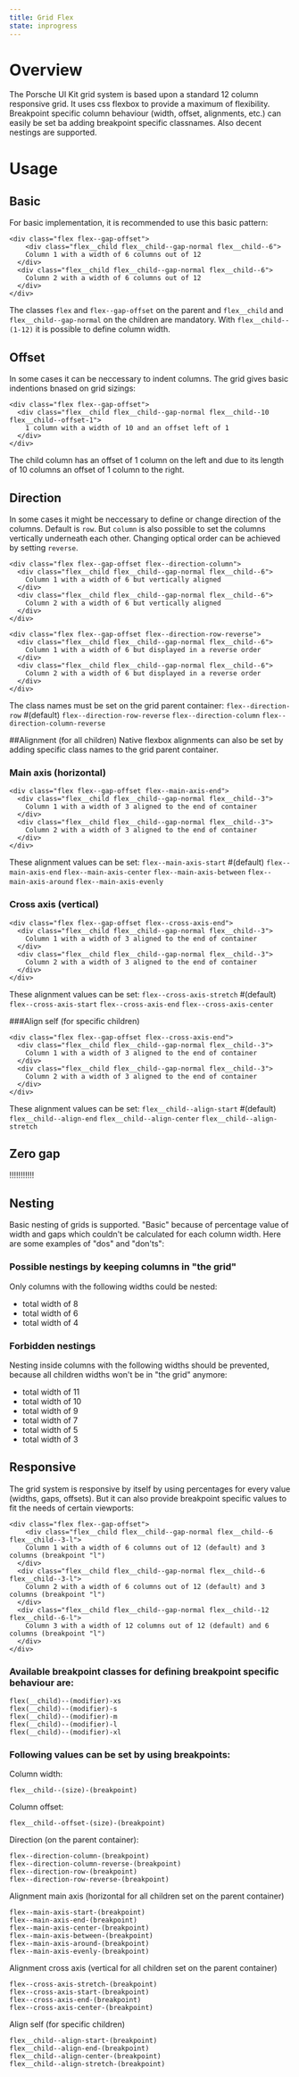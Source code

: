 ```yaml
---
title: Grid Flex
state: inprogress
---
```


# Overview
The Porsche UI Kit grid system is based upon a standard 12 column responsive grid. It uses css flexbox to 
provide a maximum of flexibility. Breakpoint specific column behaviour (width, offset, alignments, etc.) can easily be set ba adding breakpoint specific classnames. Also decent nestings are supported.

# Usage

## Basic
For basic implementation, it is recommended to use this basic pattern:

```
<div class="flex flex--gap-offset">
	<div class="flex__child flex__child--gap-normal flex__child--6">
    Column 1 with a width of 6 columns out of 12
  </div>
  <div class="flex__child flex__child--gap-normal flex__child--6">
    Column 2 with a width of 6 columns out of 12
  </div>
</div>
```

The classes `flex` and `flex--gap-offset` on the parent and `flex__child` and `flex__child--gap-normal` on the children are mandatory. With `flex__child--(1-12)` it is possible to define column width.


## Offset
In some cases it can be neccessary to indent columns. The grid gives basic indentions bnased on grid sizings:

```
<div class="flex flex--gap-offset">
  <div class="flex__child flex__child--gap-normal flex__child--10 flex__child--offset-1">
    1 column with a width of 10 and an offset left of 1
  </div>
</div>
```
The child column has an offset of 1 column on the left and due to its length of 10 columns an offset of 1 column to the right.


## Direction
In some cases it might be neccessary to define or change direction of the columns. Default is `row`. But `column` is also possible to set the columns vertically underneath each other. Changing optical order can be achieved by setting `reverse`.

```
<div class="flex flex--gap-offset flex--direction-column">
  <div class="flex__child flex__child--gap-normal flex__child--6">
    Column 1 with a width of 6 but vertically aligned
  </div>
  <div class="flex__child flex__child--gap-normal flex__child--6">
    Column 2 with a width of 6 but vertically aligned
  </div>
</div>
```

```
<div class="flex flex--gap-offset flex--direction-row-reverse">
  <div class="flex__child flex__child--gap-normal flex__child--6">
    Column 1 with a width of 6 but displayed in a reverse order
  </div>
  <div class="flex__child flex__child--gap-normal flex__child--6">
    Column 2 with a width of 6 but displayed in a reverse order
  </div>
</div>
```

The class names must be set on the grid parent container:
`flex--direction-row` #(default)
`flex--direction-row-reverse`
`flex--direction-column`
`flex--direction-column-reverse`


##Alignment (for all children)
Native flexbox alignments can also be set by adding specific class names to the grid parent container.

### Main axis (horizontal)

```
<div class="flex flex--gap-offset flex--main-axis-end">
  <div class="flex__child flex__child--gap-normal flex__child--3">
    Column 1 with a width of 3 aligned to the end of container
  </div>
  <div class="flex__child flex__child--gap-normal flex__child--3">
    Column 2 with a width of 3 aligned to the end of container
  </div>
</div>
```

These alignment values can be set:
`flex--main-axis-start` #(default)
`flex--main-axis-end`
`flex--main-axis-center`
`flex--main-axis-between`
`flex--main-axis-around`
`flex--main-axis-evenly`

### Cross axis (vertical)

```
<div class="flex flex--gap-offset flex--cross-axis-end">
  <div class="flex__child flex__child--gap-normal flex__child--3">
    Column 1 with a width of 3 aligned to the end of container
  </div>
  <div class="flex__child flex__child--gap-normal flex__child--3">
    Column 2 with a width of 3 aligned to the end of container
  </div>
</div>
```

These alignment values can be set:
`flex--cross-axis-stretch` #(default)
`flex--cross-axis-start`
`flex--cross-axis-end`
`flex--cross-axis-center`


###Align self (for specific children)

```
<div class="flex flex--gap-offset flex--cross-axis-end">
  <div class="flex__child flex__child--gap-normal flex__child--3">
    Column 1 with a width of 3 aligned to the end of container
  </div>
  <div class="flex__child flex__child--gap-normal flex__child--3">
    Column 2 with a width of 3 aligned to the end of container
  </div>
</div>
```

These alignment values can be set:
`flex__child--align-start` #(default)
`flex__child--align-end`
`flex__child--align-center`
`flex__child--align-stretch`


## Zero gap
!!!!!!!!!!!


## Nesting
Basic nesting of grids is supported. "Basic" because of percentage value of width and gaps which couldn't be calculated for each column width. Here are some examples of "dos" and "don'ts":

### Possible nestings by keeping columns in "the grid"
Only columns with the following widths could be nested:
- total width of 8
- total width of 6
- total width of 4

### Forbidden nestings
Nesting inside columns with the following widths should be prevented, because all children widths won't be in "the grid" anymore:
- total width of 11
- total width of 10
- total width of 9
- total width of 7
- total width of 5
- total width of 3


## Responsive
The grid system is responsive by itself by using percentages for every value (widths, gaps, offsets). But it can also provide breakpoint specific values to fit the needs of certain viewports:

```
<div class="flex flex--gap-offset">
	<div class="flex__child flex__child--gap-normal flex__child--6 flex__child--3-l">
    Column 1 with a width of 6 columns out of 12 (default) and 3 columns (breakpoint "l")
  </div>
  <div class="flex__child flex__child--gap-normal flex__child--6 flex__child--3-l">
    Column 2 with a width of 6 columns out of 12 (default) and 3 columns (breakpoint "l")
  </div>
  <div class="flex__child flex__child--gap-normal flex__child--12 flex__child--6-l">
    Column 3 with a width of 12 columns out of 12 (default) and 6 columns (breakpoint "l")
  </div>
</div>
```

### Available breakpoint classes for defining breakpoint specific behaviour are:

```
flex(__child)--(modifier)-xs
flex(__child)--(modifier)-s
flex(__child)--(modifier)-m
flex(__child)--(modifier)-l
flex(__child)--(modifier)-xl
``` 

### Following values can be set by using breakpoints:

Column width:
```
flex__child--(size)-(breakpoint)
``` 

Column offset:
```
flex__child--offset-(size)-(breakpoint)
``` 

Direction (on the parent container):
```
flex--direction-column-(breakpoint)
flex--direction-column-reverse-(breakpoint)
flex--direction-row-(breakpoint)
flex--direction-row-reverse-(breakpoint)
``` 

Alignment main axis (horizontal for all children set on the parent container)
```
flex--main-axis-start-(breakpoint)
flex--main-axis-end-(breakpoint)
flex--main-axis-center-(breakpoint)
flex--main-axis-between-(breakpoint)
flex--main-axis-around-(breakpoint)
flex--main-axis-evenly-(breakpoint)
``` 

Alignment cross axis (vertical for all children set on the parent container)
```
flex--cross-axis-stretch-(breakpoint)
flex--cross-axis-start-(breakpoint)
flex--cross-axis-end-(breakpoint)
flex--cross-axis-center-(breakpoint)
``` 

Align self (for specific children)
```
flex__child--align-start-(breakpoint)
flex__child--align-end-(breakpoint)
flex__child--align-center-(breakpoint)
flex__child--align-stretch-(breakpoint)
``` 
